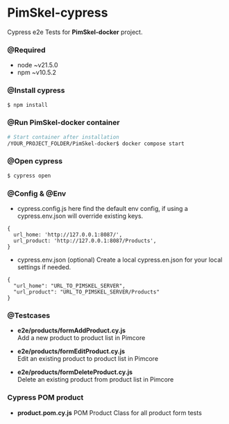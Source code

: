 # PimSkel-cypress
 Cypress e2e Tests for **PimSkel-docker** project.

### @Required

- node ~v21.5.0
- npm ~v10.5.2


### @Install cypress
```bash
$ npm install
```
### @Run PimSkel-docker container
```bash
# Start container after installation
/YOUR_PROJECT_FOLDER/PimSkel-docker$ docker compose start
```

### @Open cypress
```bash
$ cypress open
```
### @Config & @Env
- cypress.config.js
  here find the default env config, if using a cypress.env.json will override existing keys.
```
{
  url_home: 'http://127.0.0.1:8087/',
  url_product: 'http://127.0.0.1:8087/Products',
}
```


- cypress.env.json (optional)
  Create a local cypress.en.json for your local settings if needed.
```
{
  "url_home": "URL_TO_PIMSKEL_SERVER",
  "url_product": "URL_TO_PIMSKEL_SERVER/Products"
}
```


### @Testcases
- **e2e/products/formAddProduct.cy.js**  
  Add a new product to product list in Pimcore

- **e2e/products/formEditProduct.cy.js**  
  Edit an existing product to product list in Pimcore

- **e2e/products/formDeleteProduct.cy.js**  
  Delete an existing product from product list in Pimcore

### Cypress POM product
- **product.pom.cy.js**
  POM Product Class for all product form tests



